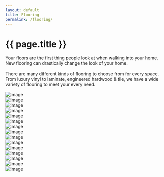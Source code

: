 ```yaml
---
layout: default
title: Flooring
permalink: /flooring/
---
```


<div class="secondary">
    <div class="gallery-header">
        <h1>{{ page.title }}</h1>
        <p>Your floors are the first thing people look at when walking into your home. <br>New flooring can drastically change the look of your home. <br><br>There are many different kinds of flooring to choose from for every space. From luxury vinyl to laminate, engineered hardwood & tile, we have a wide variety of flooring to meet your every need.</p>
    </div>
    <div class="gallery">
        <div class="gallery-item gh-2">
            <img src="{{ site.baseurl }}/images/flooring/flooring (1).jpg" class="img img-thumbnail" alt="image" />
        </div>
        <div class="gallery-item gw-2">
            <img src="{{ site.baseurl }}/images/flooring/flooring (2).jpg" class="img img-thumbnail" alt="image" />
        </div>
        <div class="gallery-item gh-2">
            <img src="{{ site.baseurl }}/images/flooring/flooring (3).jpg" class="img img-thumbnail" alt="image" />
        </div>
        <div class="gallery-item gh-4 gw-2">
            <img src="{{ site.baseurl }}/images/flooring/flooring (4).jpg" class="img img-thumbnail" alt="image" />
        </div>
        <div class="gallery-item gh-2">
            <img src="{{ site.baseurl }}/images/flooring/flooring (5).jpg" class="img img-thumbnail" alt="image" />
        </div>
        <div class="gallery-item gw-2">
            <img src="{{ site.baseurl }}/images/flooring/flooring (6).jpg" class="img img-thumbnail" alt="image" />
        </div>
        <div class="gallery-item gh-2 gw-3">
            <img src="{{ site.baseurl }}/images/flooring/flooring (7).jpg" class="img img-thumbnail" alt="image" />
        </div>
        <div class="gallery-item gh-2 gw-3">
            <img src="{{ site.baseurl }}/images/flooring/flooring (8).jpg" class="img img-thumbnail" alt="image" />
        </div>
        <div class="gallery-item gh-2">
            <img src="{{ site.baseurl }}/images/flooring/flooring (9).jpg" class="img img-thumbnail" alt="image" />
        </div>
        <div class="gallery-item gh-2">
            <img src="{{ site.baseurl }}/images/flooring/flooring (10).jpg" class="img img-thumbnail" alt="image" />
        </div>
        <div class="gallery-item gw-2">
            <img src="{{ site.baseurl }}/images/flooring/flooring (11).jpg" class="img img-thumbnail" alt="image" /> <!--I LIKE THIS-->
        </div>
        <div class="gallery-item gh-2">
            <img src="{{ site.baseurl }}/images/flooring/flooring (12).jpg" class="img img-thumbnail" alt="image" />
        </div>
        <div class="gallery-item gh-4 gw-2">
            <img src="{{ site.baseurl }}/images/flooring/flooring (13).jpg" class="img img-thumbnail" alt="image" />
        </div>
        <div class="gallery-item gh-4 gw-2">
            <img src="{{ site.baseurl }}/images/flooring/flooring (14).jpg" class="img img-thumbnail" alt="image" />
        </div>
        <div class="gallery-item gh-2">
            <img src="{{ site.baseurl }}/images/flooring/flooring (15).jpg" class="img img-thumbnail" alt="image" />
        </div>
    </div>
</div>
